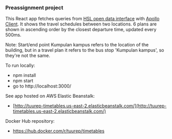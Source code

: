 ### Preassignment project

This React app fetches queries from [HSL open data interface](https://www.hsl.fi/en/opendata) with [Apollo Client](https://www.apollographql.com/docs/react/). It shows the travel schedules between two locations. 6 plans are shown in ascending order by the closest departure time, updated every 500ms.

Note: Start/end point Kumpulan kampus refers to the location of the building, but in a travel plan it refers to the bus stop 'Kumpulan kampus', so they're not the same.

To run locally:
* npm install
* npm start
* go to http://localhost:3000/

See app hosted on AWS Elastic Beanstalk:
* [http://tuurep-timetables.us-east-2.elasticbeanstalk.com/](http://tuurep-timetables.us-east-2.elasticbeanstalk.com/)

Docker Hub repository:
* https://hub.docker.com/r/tuurep/timetables